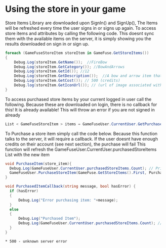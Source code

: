 # Using the store in your game

Store Items Library are downloaded upon SignIn() and SignUp(), The Items will be refreshed every time the user signs in or signs up again. To access store items and attributes by calling the following code. This doesnt sync them with the available items on the server, it is simply showing you the results downloaded on sign in or sign up.

```csharp
foreach (GameFuseStoreItem storeItem in GameFuse.GetStoreItems())
{
    Debug.Log(storeItem.GetName());  //FireBow
    Debug.Log(storeItem.GetCategory()); //BowAndArrows
    Debug.Log(storeItem.GetId()); //12
    Debug.Log(storeItem.GetDescription());  //A bow and arrow item that shoots fire arrows
    Debug.Log(storeItem.GetCost()); // 500 (credits)
    Debug.log(storeItem.GetIconUrl()); // (url of image associated with the store item)
}

```

To access purchased store items by your current logged in user call the following. Because these are downloaded on login, there is no callback for this! It is already available! This will throw an error if you are not signed in already

```csharp
List < GameFuseStoreItem > items = GameFuseUser.CurrentUser.GetPurchasedStoreItems();

```

To Purchase a store item simply call the code below. Because this function talks to the server, it will require a callback. If the user doesnt have enough credits on their account (see next section), the purchase will fail This function will refresh the GameFuseUser.CurrentUser.purchasedStoreItems List with the new item

```csharp
void PurchaseItem(store_item){
  Debug.Log(GameFuseUser.CurrentUser.purchasedStoreItems.Count); // Prints 0
  GameFuseUser.PurchaseStoreItem(GameFuse.GetStoreItems().First, PurchasedItemCallback)
}

void PurchasedItemCallback(string message, bool hasError) {
  if (hasError)
  {
      Debug.Log("Error purchasing item: "+message);
  }
  else
  {
      Debug.Log("Purchased Item");
      Debug.Log(GameFuseUser.CurrentUser.purchasedStoreItems.Count); // Prints 1
  }
}

```

```
* 500 - unknown server error
```
